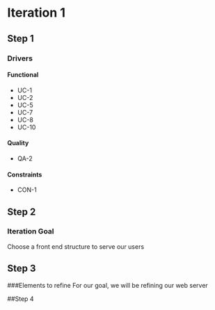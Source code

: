 # Iteration 1


## Step 1

### Drivers

#### Functional

* UC-1
* UC-2
* UC-5
* UC-7
* UC-8
* UC-10

#### Quality

* QA-2

#### Constraints

* CON-1


## Step 2

### Iteration Goal

Choose a front end structure to serve our users

## Step 3
###Elements to refine
For our goal, we will be refining our web server

##Step 4
